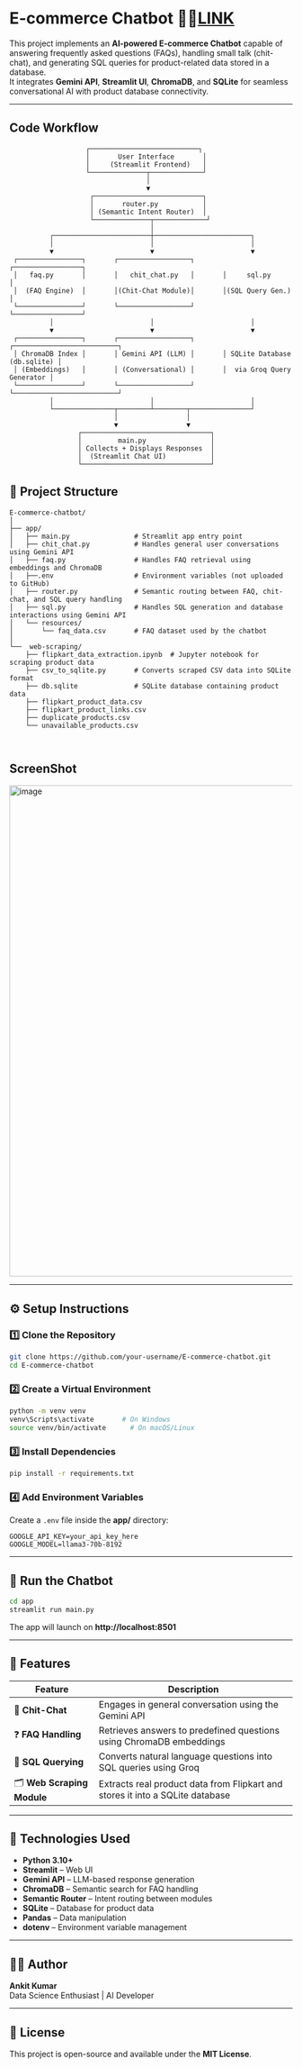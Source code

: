 # E-commerce Chatbot 🛒🤖[LINK](https://flipkart-chatbot.streamlit.app/)

This project implements an **AI-powered E-commerce Chatbot** capable of answering frequently asked questions (FAQs), handling small talk (chit-chat), and generating SQL queries for product-related data stored in a database.  
It integrates **Gemini API**, **Streamlit UI**, **ChromaDB**, and **SQLite** for seamless conversational AI with product database connectivity.

---
## Code Workflow


```
                   ┌───────────────────────────┐
                   │       User Interface       │
                   │     (Streamlit Frontend)   │
                   └──────────────┬─────────────┘
                                  │
                                  ▼
                    ┌───────────────────────────┐
                    │       router.py           │
                    │ (Semantic Intent Router)  │
                    └──────────────┬─────────────┘
                                   │
          ┌────────────────────────┼────────────────────────┐
          │                        │                        │
          ▼                        ▼                        ▼
 ┌────────────────┐       ┌──────────────────┐       ┌─────────────────┐
 │   faq.py       │       │   chit_chat.py   │       │     sql.py      │
 │  (FAQ Engine)  │       │(Chit-Chat Module)│       │(SQL Query Gen.) │
 └────────────────┘       └──────────────────┘       └─────────────────┘
          │                        │                        │
          ▼                        ▼                        ▼
 ┌────────────────┐       ┌──────────────────┐       ┌──────────────────────────┐
 │ ChromaDB Index │       │ Gemini API (LLM) │       │ SQLite Database (db.sqlite) │
 │ (Embeddings)   │       │ (Conversational) │       │  via Groq Query Generator │
 └────────────────┘       └──────────────────┘       └──────────────────────────┘
          │                        │                        │
          └───────────────┬────────┴────────┬───────────────┘
                          │                 │
                          ▼                 ▼
                 ┌────────────────────────────────┐
                 │         main.py                │
                 │ Collects + Displays Responses  │
                 │  (Streamlit Chat UI)           │
                 └────────────────────────────────┘

```
## 📁 Project Structure

```
E-commerce-chatbot/
│
├── app/
│   ├── main.py                # Streamlit app entry point
│   ├── chit_chat.py           # Handles general user conversations using Gemini API
│   ├── faq.py                 # Handles FAQ retrieval using embeddings and ChromaDB
│   ├──.env                    # Environment variables (not uploaded to GitHub)
│   ├── router.py              # Semantic routing between FAQ, chit-chat, and SQL query handling
│   ├── sql.py                 # Handles SQL generation and database interactions using Gemini API
│   └── resources/
│       └── faq_data.csv       # FAQ dataset used by the chatbot
│
└──  web-scraping/
    ├── flipkart_data_extraction.ipynb  # Jupyter notebook for scraping product data
    ├── csv_to_sqlite.py       # Converts scraped CSV data into SQLite format
    ├── db.sqlite              # SQLite database containing product data
    ├── flipkart_product_data.csv
    ├── flipkart_product_links.csv
    ├── duplicate_products.csv
    └── unavailable_products.csv
 
                      
```
## ScreenShot 


<img width="1916" height="872" alt="image" src="https://github.com/user-attachments/assets/15e6bb76-961d-4560-a91a-627b89b39004" />

---

## ⚙️ Setup Instructions

### 1️⃣ Clone the Repository
```bash
git clone https://github.com/your-username/E-commerce-chatbot.git
cd E-commerce-chatbot
```

### 2️⃣ Create a Virtual Environment
```bash
python -m venv venv
venv\Scripts\activate       # On Windows
source venv/bin/activate      # On macOS/Linux
```

### 3️⃣ Install Dependencies
```bash
pip install -r requirements.txt
```

### 4️⃣ Add Environment Variables

Create a `.env` file inside the **app/** directory:

```
GOOGLE_API_KEY=your_api_key_here
GOOGLE_MODEL=llama3-70b-8192
```

---

## 🚀 Run the Chatbot

```bash
cd app
streamlit run main.py
```

The app will launch on **http://localhost:8501**

---

## 🧠 Features

| Feature | Description |
|----------|-------------|
| 💬 **Chit-Chat** | Engages in general conversation using the Gemini API |
| ❓ **FAQ Handling** | Retrieves answers to predefined questions using ChromaDB embeddings |
| 🧾 **SQL Querying** | Converts natural language questions into SQL queries using Groq |
| 🗂️ **Web Scraping Module** | Extracts real product data from Flipkart and stores it into a SQLite database |

---

## 🧩 Technologies Used

- **Python 3.10+**
- **Streamlit** – Web UI
- **Gemini API** – LLM-based response generation
- **ChromaDB** – Semantic search for FAQ handling
- **Semantic Router** – Intent routing between modules
- **SQLite** – Database for product data
- **Pandas** – Data manipulation
- **dotenv** – Environment variable management

---

## 🧑‍💻 Author

**Ankit Kumar**  
Data Science Enthusiast | AI Developer  

---

## 📄 License

This project is open-source and available under the **MIT License**.

